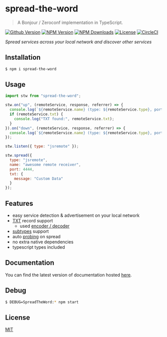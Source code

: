 # spread-the-word

> A Bonjour / Zeroconf implementation in TypeScript.

[![Github Version](https://img.shields.io/github/release/ardean/spread-the-word.svg)](https://github.com/ardean/spread-the-word)
[![NPM Version](https://img.shields.io/npm/v/spread-the-word.svg)](https://npmjs.org/package/spread-the-word)
[![NPM Downloads](https://img.shields.io/npm/dm/spread-the-word.svg)](https://npmjs.org/package/spread-the-word)
[![License](https://img.shields.io/npm/l/spread-the-word.svg)](LICENSE.md)
[![CircleCI](https://circleci.com/gh/ardean/spread-the-word.svg?style=svg)](https://circleci.com/gh/ardean/spread-the-word)

*Spread services across your local network and discover other services*

## Installation
```sh
$ npm i spread-the-word
```

## Usage
```js
import stw from "spread-the-word";

stw.on("up", (remoteService, response, referrer) => {
  console.log(`${remoteService.name} (type: ${remoteService.type}, port: ${remoteService.port}) is up (from ${referrer.address})`);
  if (remoteService.txt) {
    console.log("TXT found:", remoteService.txt);
  }
}).on("down", (remoteService, response, referrer) => {
  console.log(`${remoteService.name} (type: ${remoteService.type}, port: ${remoteService.port}) is down (from ${referrer.address})`);
});

stw.listen({ type: "jsremote" });

stw.spread({
  type: "jsremote",
  name: "awesome remote receiver",
  port: 4444,
  txt: {
    message: "Custom Data"
  }
});
```

## Features

- easy service detection & advertisement on your local network
- [TXT](https://tools.ietf.org/html/rfc6763#section-6) record support
  - used [encoder / decoder](https://www.npmjs.com/package/dns-txt)
- [subtypes](https://tools.ietf.org/html/rfc6763#section-7.1) support 
- auto [probing](https://tools.ietf.org/html/rfc6762#section-8.1) on spread
- no extra native dependencies
- typescript types included

## Documentation

You can find the latest version of documentation hosted [here](https://ardean.github.io/spread-the-word/index.html).

## Debug

```sh
$ DEBUG=SpreadTheWord:* npm start
```

## License

[MIT](LICENSE.md)